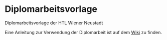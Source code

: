Diplomarbeitsvorlage
====================

Diplomarbeitsvorlage der HTL Wiener Neustadt

Eine Anleitung zur Verwendung der Diplomarbeit ist auf dem [Wiki](/../../wikis) zu finden.
